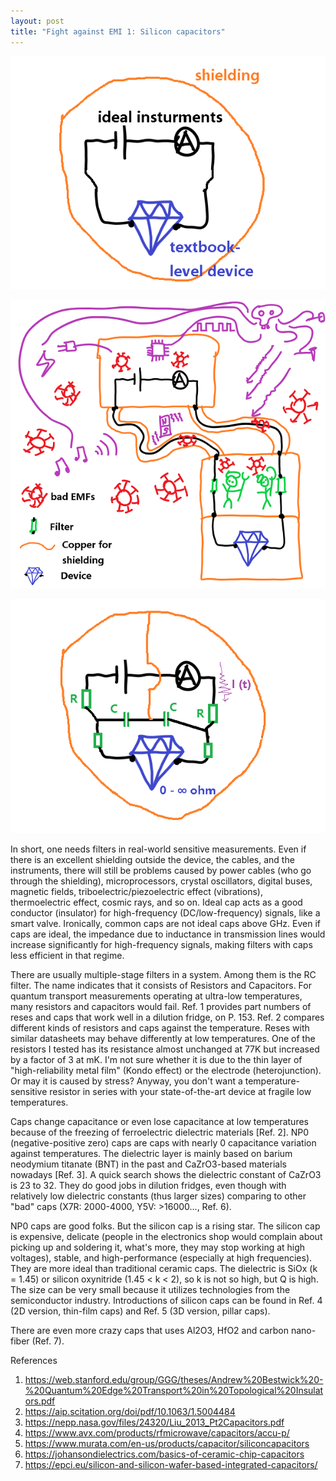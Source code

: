 ```yaml
---
layout: post
title: "Fight against EMI 1: Silicon capacitors"
---
```


![](/images/EMI%20and%20filters_0.png)

![](/images/EMI%20and%20filters.png)

![](/images/EMI%20and%20filters_1.png)

In short, one needs filters in real-world sensitive measurements. Even if there is an excellent shielding outside the device, the cables, and the instruments, there will still be problems caused by power cables (who go through the shielding), microprocessors, crystal oscillators, digital buses, magnetic fields, triboelectric/piezoelectric effect (vibrations), thermoelectric effect, cosmic rays, and so on. Ideal cap acts as a good conductor (insulator) for high-frequency (DC/low-frequency) signals, like a smart valve. Ironically, common caps are not ideal caps above GHz. Even if caps are ideal, the impedance due to inductance in transmission lines would increase significantly for high-frequency signals, making filters with caps less efficient in that regime. 

There are usually multiple-stage filters in a system. Among them is the RC filter. The name indicates that it consists of Resistors and Capacitors. For quantum transport measurements operating at ultra-low temperatures, many resistors and capacitors would fail. Ref. 1 provides part numbers of reses and caps that work well in a dilution fridge, on P. 153. Ref. 2 compares different kinds of resistors and caps against the temperature. Reses with similar datasheets may behave differently at low temperatures. One of the resistors I tested has its resistance almost unchanged at 77K but increased by a factor of 3 at mK. I'm not sure whether it is due to the thin layer of "high-reliability metal film" (Kondo effect) or the electrode (heterojunction). Or may it is caused by stress? Anyway, you don't want a temperature-sensitive resistor in series with your state-of-the-art device at fragile low temperatures.

Caps change capacitance or even lose capacitance at low temperatures because of the freezing of ferroelectric dielectric materials [Ref. 2]. NP0 (negative-positive zero) caps are caps with nearly 0 capacitance variation against temperatures. The dielectric layer is mainly based on barium neodymium titanate (BNT) in the past and CaZrO3-based materials nowadays [Ref. 3]. A quick search shows the dielectric constant of CaZrO3 is 23 to 32. They do good jobs in dilution fridges, even though with relatively low dielectric constants (thus larger sizes) comparing to other "bad" caps (X7R: 2000-4000, Y5V:	>16000..., Ref. 6).

NP0 caps are good folks. But the silicon cap is a rising star. The silicon cap is expensive, delicate (people in the electronics shop would complain about picking up and soldering it, what's more, they may stop working at high voltages), stable, and high-performance (especially at high frequencies). They are more ideal than traditional ceramic caps. The dielectric is SiOx (k = 1.45) or silicon oxynitride (1.45 < k < 2), so k is not so high, but Q is high. The size can be very small because it utilizes technologies from the semiconductor industry. Introductions of silicon caps can be found in Ref. 4 (2D version, thin-film caps) and Ref. 5 (3D version, pillar caps).

There are even more crazy caps that uses Al2O3, HfO2 and carbon nano-fiber (Ref. 7).

References
1. https://web.stanford.edu/group/GGG/theses/Andrew%20Bestwick%20-%20Quantum%20Edge%20Transport%20in%20Topological%20Insulators.pdf
2. https://aip.scitation.org/doi/pdf/10.1063/1.5004484
3. https://nepp.nasa.gov/files/24320/Liu_2013_Pt2Capacitors.pdf
4. https://www.avx.com/products/rfmicrowave/capacitors/accu-p/
5. https://www.murata.com/en-us/products/capacitor/siliconcapacitors
6. https://johansondielectrics.com/basics-of-ceramic-chip-capacitors
7. https://epci.eu/silicon-and-silicon-wafer-based-integrated-capacitors/
